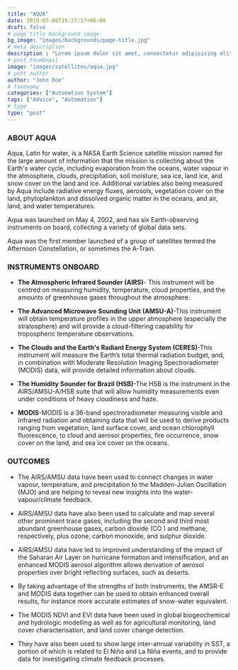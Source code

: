 ```yaml
---
title: "AQUA"
date: 2019-07-06T15:27:17+06:00
draft: false
# page title background image
bg_image: "images/backgrounds/page-title.jpg"
# meta description
description : "Lorem ipsum dolor sit amet, consectetur adipisicing elit, sed do eiusmod tempor incididunt ut labore. dolore magna aliqua. Ut enim ad minim veniam, quis nostrud."
# post thumbnail
image: "images/satellites/aqua.jpg"
# post author
author: "John Doe"
# taxonomy
categories: ["Automation System"]
tags: ["Advice", "Automation"]
# type
type: "post"
---
```


### ABOUT AQUA

Aqua, Latin for water, is a NASA Earth Science satellite mission named for the large amount of information that the mission is collecting about the Earth's water cycle, including evaporation from the oceans, water vapour in the atmosphere, clouds, precipitation, soil moisture, sea ice, land ice, and snow cover on the land and ice. Additional variables also being measured by Aqua include radiative energy fluxes, aerosols, vegetation cover on the land, phytoplankton and dissolved organic matter in the oceans, and air, land, and water temperatures.

Aqua was launched on May 4, 2002, and has six Earth-observing instruments on board, collecting a variety of global data sets.

Aqua was the first member launched of a group of satellites termed the Afternoon Constellation, or sometimes the A-Train.

### INSTRUMENTS ONBOARD

- **The Atmospheric Infrared Sounder (AIRS)**- This instrument will be centred on measuring humidity, temperature, cloud properties, and the amounts of greenhouse gases throughout the atmosphere.

- **The Advanced Microwave Sounding Unit (AMSU-A)**-This instrument will obtain temperature profiles in the upper atmosphere (especially the stratosphere) and will provide a cloud-filtering capability for tropospheric temperature observations.

- **The Clouds and the Earth's Radiant Energy System (CERES)**-This instrument will measure the Earth’s total thermal radiation budget, and, in combination with Moderate Resolution Imaging Spectroradiometer (MODIS) data, will provide detailed information about clouds.

- **The Humidity Sounder for Brazil (HSB)**-The HSB is the instrument in the AIRS/AMSU-A/HSB suite that will allow humidity measurements even under conditions of heavy cloudiness and haze.

- **MODIS**-MODIS is a 36-band spectroradiometer measuring visible and infrared radiation and obtaining data that will be used to derive products ranging from vegetation, land surface cover, and ocean chlorophyll fluorescence, to cloud and aerosol properties, fire occurrence, snow cover on the land, and sea ice cover on the oceans.

### OUTCOMES

- The AIRS/AMSU data have been used to connect changes in water vapour, temperature, and precipitation to the Madden-Julian Oscillation (MJO) and are helping to reveal new insights into the water-vapour/climate feedback.  

- AIRS/AMSU data have also been used to calculate and map several other prominent trace gases, including the second and third most abundant greenhouse gases, carbon dioxide (CO ) and methane, respectively, plus ozone, carbon monoxide, and sulphur dioxide. 

- AIRS/AMSU data have led to improved understanding of the impact of the Saharan Air Layer on hurricane formation and intensification, and an enhanced MODIS aerosol algorithm allows derivation of aerosol properties over bright reflecting surfaces, such as deserts. 

- By taking advantage of the strengths of both instruments, the AMSR-E and MODIS data together can be used to obtain enhanced overall results, for instance more accurate estimates of snow-water equivalent.

- The MODIS NDVI and EVI data have been used in global biogeochemical and hydrologic modelling as well as for agricultural monitoring, land cover characterisation, and land cover change detection.

- They have also been used to show large inter-annual variability in SST, a portion of which is related to El Niño and La Niña events, and to provide data for investigating climate feedback processes.
